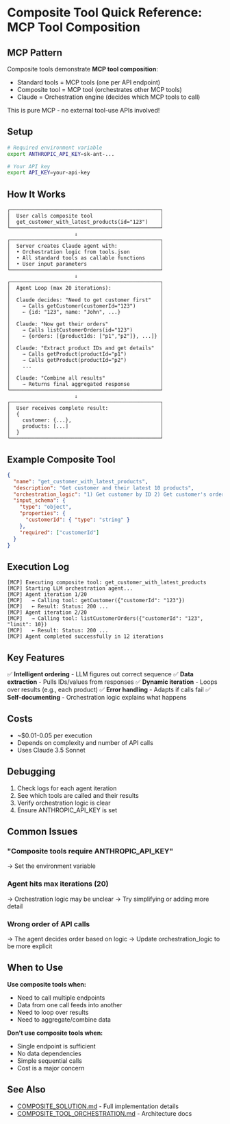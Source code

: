 # Composite Tool Quick Reference: MCP Tool Composition

## MCP Pattern

Composite tools demonstrate **MCP tool composition**:
- Standard tools = MCP tools (one per API endpoint)
- Composite tool = MCP tool (orchestrates other MCP tools)
- Claude = Orchestration engine (decides which MCP tools to call)

This is pure MCP - no external tool-use APIs involved!

## Setup

```bash
# Required environment variable
export ANTHROPIC_API_KEY=sk-ant-...

# Your API key
export API_KEY=your-api-key
```

## How It Works

```
┌─────────────────────────────────────────────────┐
│  User calls composite tool                      │
│  get_customer_with_latest_products(id="123")    │
└─────────────────────────────────────────────────┘
                      ↓
┌─────────────────────────────────────────────────┐
│  Server creates Claude agent with:              │
│  • Orchestration logic from tools.json          │
│  • All standard tools as callable functions     │
│  • User input parameters                        │
└─────────────────────────────────────────────────┘
                      ↓
┌─────────────────────────────────────────────────┐
│  Agent Loop (max 20 iterations):                │
│                                                 │
│  Claude decides: "Need to get customer first"   │
│    → Calls getCustomer(customerId="123")        │
│    ← {id: "123", name: "John", ...}             │
│                                                 │
│  Claude: "Now get their orders"                 │
│    → Calls listCustomerOrders(id="123")         │
│    ← {orders: [{productIds: ["p1","p2"]}, ...]} │
│                                                 │
│  Claude: "Extract product IDs and get details"  │
│    → Calls getProduct(productId="p1")           │
│    → Calls getProduct(productId="p2")           │
│    ...                                          │
│                                                 │
│  Claude: "Combine all results"                  │
│    → Returns final aggregated response          │
└─────────────────────────────────────────────────┘
                      ↓
┌─────────────────────────────────────────────────┐
│  User receives complete result:                 │
│  {                                              │
│    customer: {...},                             │
│    products: [...]                              │
│  }                                              │
└─────────────────────────────────────────────────┘
```

## Example Composite Tool

```json
{
  "name": "get_customer_with_latest_products",
  "description": "Get customer and their latest 10 products",
  "orchestration_logic": "1) Get customer by ID 2) Get customer's orders (limit 10) 3) Extract product IDs from orders 4) Get product details for each ID 5) Combine customer + products",
  "input_schema": {
    "type": "object",
    "properties": {
      "customerId": { "type": "string" }
    },
    "required": ["customerId"]
  }
}
```

## Execution Log

```
[MCP] Executing composite tool: get_customer_with_latest_products
[MCP] Starting LLM orchestration agent...
[MCP] Agent iteration 1/20
[MCP]   → Calling tool: getCustomer({"customerId": "123"})
[MCP]   ← Result: Status: 200 ...
[MCP] Agent iteration 2/20
[MCP]   → Calling tool: listCustomerOrders({"customerId": "123", "limit": 10})
[MCP]   ← Result: Status: 200 ...
[MCP] Agent completed successfully in 12 iterations
```

## Key Features

✅ **Intelligent ordering** - LLM figures out correct sequence
✅ **Data extraction** - Pulls IDs/values from responses
✅ **Dynamic iteration** - Loops over results (e.g., each product)
✅ **Error handling** - Adapts if calls fail
✅ **Self-documenting** - Orchestration logic explains what happens

## Costs

- ~$0.01-0.05 per execution
- Depends on complexity and number of API calls
- Uses Claude 3.5 Sonnet

## Debugging

1. Check logs for each agent iteration
2. See which tools are called and their results
3. Verify orchestration logic is clear
4. Ensure ANTHROPIC_API_KEY is set

## Common Issues

### "Composite tools require ANTHROPIC_API_KEY"
→ Set the environment variable

### Agent hits max iterations (20)
→ Orchestration logic may be unclear
→ Try simplifying or adding more detail

### Wrong order of API calls
→ The agent decides order based on logic
→ Update orchestration_logic to be more explicit

## When to Use

**Use composite tools when:**
- Need to call multiple endpoints
- Data from one call feeds into another
- Need to loop over results
- Need to aggregate/combine data

**Don't use composite tools when:**
- Single endpoint is sufficient
- No data dependencies
- Simple sequential calls
- Cost is a major concern

## See Also

- [COMPOSITE_SOLUTION.md](COMPOSITE_SOLUTION.md) - Full implementation details
- [COMPOSITE_TOOL_ORCHESTRATION.md](COMPOSITE_TOOL_ORCHESTRATION.md) - Architecture docs
